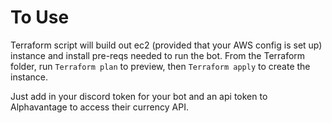 # To Use

Terraform script will build out ec2 (provided that your AWS config is set up) instance and install pre-reqs needed to run the bot. From the Terraform folder, run `Terraform plan` to preview, then `Terraform apply` to create the instance.

Just add in your discord token for your bot and an api token to Alphavantage to access their currency API.
